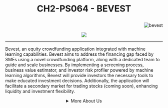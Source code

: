 
<h1 align="center">

CH2-PS064 - BEVEST
</h1>

<img src="https://komarev.com/ghpvc/?username=Bevest-Technology&label=%20Views&color=FF7F50&style=flat&height=70" align='right' alt="bevest" />
<br/>
<!--  <img src="https://gpvc.arturio.dev/yashitanamdeo" alt="Profile views" align='right'/> <a href="https://github.com/Bevest-Technology/"> </a> update  -->

<!-- Typing SVG by DenverCoder1 - https://github.com/DenverCoder1/readme-typing-svg -->
<p align="center">
  <a href="https://github.com/DenverCoder1/readme-typing-svg"><img src="https://readme-typing-svg.herokuapp.com?font=Plus+Jakarta+Sans&weight=500&size=30&lines=B+E+V+E+S+T;Be+Investor,+Grow+Together+!;&center=true&color=1E90FF&width=500&height=45"></a>
</p>
<hr/>

Bevest, an equity crowdfunding application integrated with machine learning capabilities. Bevest aims to address the financing gap faced by SMEs using a novel crowdfunding platform, along with a dedicated team to guide and scale businesses. By implementing a screening process, business value estimator, and investor risk profiler powered by machine learning algorithms, Bevest will provide investors the necessary tools to make educated investment decisions. Additionally, the application will facilitate a secondary market for trading stocks (coming soon), enhancing liquidity and investment flexibility.


<details>
   <summary align="center">More About Us</summary>
<br/>

<p align="center"><img src="https://i.ibb.co/QNtf90X/Bevest-Logo.png" width="200px"></p>

### Our Goals
Our team consists of 7 members, from various backgrounds and together contribute to the construction of this application. Combine several technologies namely machine learning, cloud computing, and mobile development to create an application that aims to overcome the funding problems of SMEs that occur in Indonesia. The hope of this application is to help SMEs to more easily get funding so that they are able to maintain and develop their business and help the realization of Indonesia's SDGs.

### Bevest Team
   
|        Role        | Name                           |Bangkit ID        |                       University                | LinkedIn | 
| ------------------ | -------------------------------|------------------|-------------------------------------------------|----------| 
| Mobile Development | Alif Akbar Kartadinata         | A248BSY1974      | University of Lampung                           |[Click Here](https://www.linkedin.com/in/mralifakbar/)|
| Mobile Development | Muhammad Noor Hakim            | A172BSY2107      | University of Mikroskil                         |[Click Here](https://www.linkedin.com/in/mhd-noor-hakim/)|
| Machine Learning   | M. Dwi Pratama                 | M248BSY1185      | University of Lampung                           |[Click Here](https://www.linkedin.com/in/m-dwi-pratama/) |
| Machine Learning   | Winda Apriliyanti              | M248BSX1589      | University of Lampung                           |[Click Here](https://www.linkedin.com/in/windaapriliyanti/)|
| Machine Learning   | Dicky Setiawan                 | M007BSY1347      | University of Dian Nuswantoro                   |[Click Here](https://www.linkedin.com/in/dickysstwn/)|
| Cloud Computing    | Ivana C. Rutchya               | C006BSX4152      | University of Brawijaya                         |[Click Here](https://www.linkedin.com/in/ivana-c-rutchya/)|
| Cloud Computing    | Ade Reiki Karuna               | C007BSY4082      | University of Dian Nuswantoro                   |[Click Here](https://www.linkedin.com/in/reikidev/)|

<br/>


<p align="right"> Regards, </p>
<p align="right"> <img src="https://i.ibb.co/xS7Z9hG/Bevest-mark.png" width="60px" > </p>

</details>
